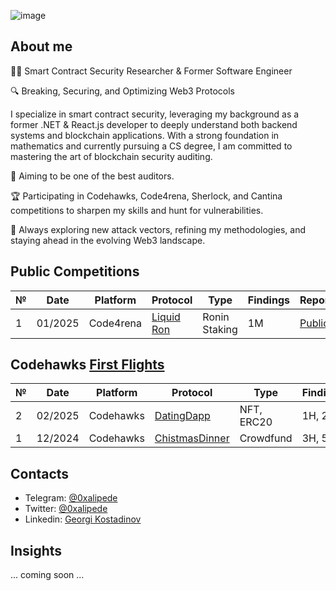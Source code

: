 ![image](https://github.com/user-attachments/assets/54ff1a9a-856e-40c5-bd8c-904b7052c12e)

## About me
<p>👨‍💻 Smart Contract Security Researcher & Former Software Engineer</p>
<p>🔍 Breaking, Securing, and Optimizing Web3 Protocols</p>
<p>I specialize in smart contract security, leveraging my background as a former .NET & React.js developer to deeply understand both backend systems and blockchain applications. With a strong foundation in mathematics and currently pursuing a CS degree, I am committed to mastering the art of blockchain security auditing.</p>
<p>🚀 Aiming to be one of the best auditors.</p>
<p>🏆 Participating in Codehawks, Code4rena, Sherlock, and Cantina competitions to sharpen my skills and hunt for vulnerabilities.</p>
<p>🔗 Always exploring new attack vectors, refining my methodologies, and staying ahead in the evolving Web3 landscape.</p>

## Public Competitions

<table>
  <thead>
    <tr>
      <th>№</th>
      <th>Date</th>
      <th>Platform</th>
      <th>Protocol</th>
      <th>Type</th>
      <th>Findings</th>
      <th>Report</th>
      <th>Rank</th>
    </tr>
  </thead>
  <tbody>
    <tr>
      <td>1</td>
      <td>01/2025</td>
      <td>Code4rena</td>
      <td><a href="https://code4rena.com/audits/2025-01-liquid-ron">Liquid Ron</a></td>
      <td>Ronin Staking</td>
      <td>1M</td>
      <td><a href="https://code4rena.com/audits/2025-01-liquid-ron">Public</a></td>
      <td>-</td>
    </tr>
  </tbody>
</table>

## Codehawks <a href="https://support.cyfrin.io/en/collections/10771996-first-flights">First Flights</a>

<table>
  <thead>
    <tr>
      <th>№</th>
      <th>Date</th>
      <th>Platform</th>
      <th>Protocol</th>
      <th>Type</th>
      <th>Findings</th>
      <th>Report</th>
      <th>Rank</th>
    </tr>
  </thead>
  <tbody>
    <tr>
      <td>2</td>
      <td>02/2025</td>
      <td>Codehawks</td>
      <td><a href="https://codehawks.cyfrin.io/c/2025-02-datingdapp/">DatingDapp</a></td>
      <td>NFT, ERC20</td>
      <td>1H, 2M</td>
      <td><a href="https://codehawks.cyfrin.io/c/2025-02-datingdapp/results?lt=contest&page=1&sc=xp&sj=reward&t=report">Public</a></td>
      <td>11th</td>
    </tr>
    <tr>
      <td>1</td>
      <td>12/2024</td>
      <td>Codehawks</td>
      <td><a href="https://codehawks.cyfrin.io/c/2024-12-christmas-dinner">ChistmasDinner</a></td>
      <td>Crowdfund</td>
      <td>3H, 5M</td>
      <td><a href="https://codehawks.cyfrin.io/c/2024-12-christmas-dinner/results?lt=contest&page=1&sc=xp&sj=reward&t=report">Public</a></td>
      <td>🥈</td>
    </tr>
  </tbody>
</table>

## Contacts
- Telegram: <a href="t.me/x0xalipede">@0xalipede</a>
- Twitter: <a href="https://x.com/0xalipede">@0xalipede</a>
- Linkedin: <a href="https://www.linkedin.com/in/georgi-kostadinov-125349241/">Georgi Kostadinov</a>

## Insights
... coming soon ...




